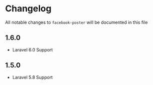 # Changelog

All notable changes to `facebook-poster` will be documented in this file

## 1.6.0

- Laravel 6.0 Support

## 1.5.0

- Laravel 5.8 Support
